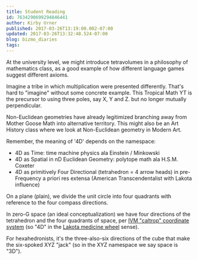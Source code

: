 ```yaml
---
title: Student Reading
id: 7634290699294846441
author: Kirby Urner
published: 2017-03-26T13:19:00.002-07:00
updated: 2017-03-26T13:32:48.524-07:00
blog: bizmo_diaries
tags: 
---
```


At the university level, we might introduce tetravolumes in a philosophy of mathematics class, as a good example of how different language games suggest different axioms. 

Imagine a tribe in which multiplication were presented differently. That's hard to "imagine" without some concrete example. This Tropical Math YT is the precursor to using three poles, say X, Y and Z. but no longer mutually perpendicular. 

Non-Euclidean geometries have already legitimized branching away from Mother Goose Math into alternative territory. This might also be an Art History class where we look at Non-Euclidean geometry in Modern Art.

Remember, the meaning of '4D' depends on the namespace:

- 4D as Time: time machine physics ala Einstein / Minkowski
- 4D as Spatial in nD Euclidean Geometry: polytope math ala H.S.M. Coxeter
- 4D
 as primitively Four Directional (tetrahedron = 4 arrow heads) in 
pre-Frequency a priori res extensa (American Transcendentalist with 
Lakota influence)  

On a plane (plain), we divide the unit circle into four quadrants with reference to the four compass directions.

In zero-G space (an ideal conceptualization) we have four directions of the tetrahedron and the four quadrants of space, per [IVM "caltrop" coordinate system](https://medium.com/@kirbyurner/thinking-outside-the-box-dcdd9df4ba69) (so "4D" in the [Lakota medicine wheel](http://wearewildness.com/four-directions-medicine-wheel-affect-life/) sense).

For hexahedronists, it's the three-also-six directions of the cube that make the six-spoked XYZ "jack" (so in the XYZ namespace we say space is "3D").

[](https://www.flickr.com/photos/kirbyurner/4902706131/in/album-72157624750749042/)
